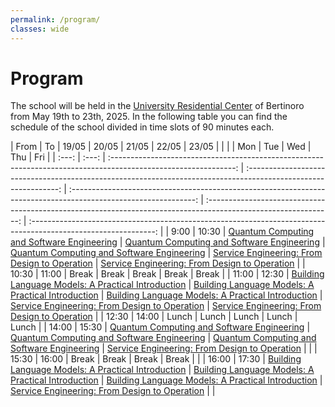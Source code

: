 ```yaml
---
permalink: /program/
classes: wide
---
```


# Program

The school will be held in the [University Residential Center](https://www.ceub.it/?lang=en) of Bertinoro from May 19th to 23th, 2025.
In the following table you can find the schedule of the school divided in time slots of 90 minutes each.

| From  |  To   |                                                  19/05                                                          |                                                  20/05                                                          |                                                  21/05                                                          |                                                  22/05                                                          |                                                  23/05                                                          |
|       |       |                                                   Mon                                                           |                                                   Tue                                                           |                                                   Wed                                                           |                                                   Thu                                                           |                                                   Fri                                                           |
| :---: | :---: | :-------------------------------------------------------------------------------------------------------------: | :-------------------------------------------------------------------------------------------------------------: | :-------------------------------------------------------------------------------------------------------------: | :-------------------------------------------------------------------------------------------------------------: | :-------------------------------------------------------------------------------------------------------------: |
| 9:00  | 10:30 |       [Quantum Computing and Software Engineering](courses#quantum-computing-and-software-engineering)          |       [Quantum Computing and Software Engineering](courses#quantum-computing-and-software-engineering)          |       [Quantum Computing and Software Engineering](courses#quantum-computing-and-software-engineering)          |      [Service Engineering: From Design to Operation](courses#service-engineering-from-design-to-operation)      |      [Service Engineering: From Design to Operation](courses#service-engineering-from-design-to-operation)      |
| 10:30 | 11:00 |                                                  Break                                                          |                                                  Break                                                          |                                                  Break                                                          |                                                  Break                                                          |                                                  Break                                                          |
| 11:00 | 12:30 | [Building Language Models: A Practical Introduction](courses#building-language-models-a-practical-introduction) | [Building Language Models: A Practical Introduction](courses#building-language-models-a-practical-introduction) | [Building Language Models: A Practical Introduction](courses#building-language-models-a-practical-introduction) |      [Service Engineering: From Design to Operation](courses#service-engineering-from-design-to-operation)      |      [Service Engineering: From Design to Operation](courses#service-engineering-from-design-to-operation)      |
| 12:30 | 14:00 |                                                  Lunch                                                          |                                                  Lunch                                                          |                                                  Lunch                                                          |                                                  Lunch                                                          |                                                  Lunch                                                          |
| 14:00 | 15:30 |       [Quantum Computing and Software Engineering](courses#quantum-computing-and-software-engineering)          |       [Quantum Computing and Software Engineering](courses#quantum-computing-and-software-engineering)          |       [Quantum Computing and Software Engineering](courses#quantum-computing-and-software-engineering)          |      [Service Engineering: From Design to Operation](courses#service-engineering-from-design-to-operation)      |                                                                                                                 |
| 15:30 | 16:00 |                                                  Break                                                          |                                                  Break                                                          |                                                  Break                                                          |                                                  Break                                                          |                                                                                                                 |
| 16:00 | 17:30 | [Building Language Models: A Practical Introduction](courses#building-language-models-a-practical-introduction) | [Building Language Models: A Practical Introduction](courses#building-language-models-a-practical-introduction) | [Building Language Models: A Practical Introduction](courses#building-language-models-a-practical-introduction) |      [Service Engineering: From Design to Operation](courses#service-engineering-from-design-to-operation)      |                                                                                                                 |
